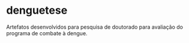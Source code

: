 # denguetese
Artefatos desenvolvidos para pesquisa de doutorado para avaliação do programa de combate à dengue.
